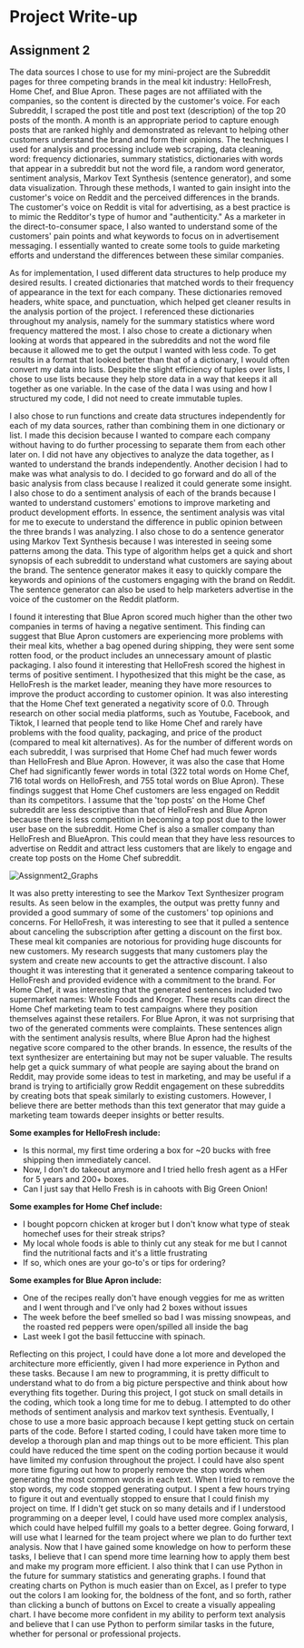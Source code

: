 # **Project Write-up**
## Assignment 2

The data sources I chose to use for my mini-project are the Subreddit pages for three competing brands in the meal kit industry: HelloFresh, Home Chef, and Blue Apron. These pages are not affiliated with the companies, so the content is directed by the customer's voice. For each Subreddit, I scraped the post title and post text (description) of the top 20 posts of the month. A month is an appropriate period to capture enough posts that are ranked highly and demonstrated as relevant to helping other customers understand the brand and form their opinions. The techniques I used for analysis and processing include web scraping, data cleaning, word: frequency dictionaries, summary statistics, dictionaries with words that appear in a subreddit but not the word file, a random word generator, sentiment analysis, Markov Text Synthesis (sentence generator), and some data visualization. Through these methods, I wanted to gain insight into the customer's voice on Reddit and the perceived differences in the brands. The customer's voice on Reddit is vital for advertising, as a best practice is to mimic the Redditor's type of humor and "authenticity." As a marketer in the direct-to-consumer space, I also wanted to understand some of the customers' pain points and what keywords to focus on in advertisement messaging. I essentially wanted to create some tools to guide marketing efforts and understand the differences between these similar companies.

As for implementation, I used different data structures to help produce my desired results. I created dictionaries that matched words to their frequency of appearance in the text for each company. These dictionaries removed headers, white space, and punctuation, which helped get cleaner results in the analysis portion of the project. I referenced these dictionaries throughout my analysis, namely for the summary statistics where word frequency mattered the most. I also chose to create a dictionary when looking at words that appeared in the subreddits and not the word file because it allowed me to get the output I wanted with less code. To get results in a format that looked better than that of a dictionary, I would often convert my data into lists. Despite the slight efficiency of tuples over lists, I chose to use lists because they help store data in a way that keeps it all together as one variable. In the case of the data I was using and how I structured my code, I did not need to create immutable tuples. 

I also chose to run functions and create data structures independently for each of my data sources, rather than combining them in one dictionary or list. I made this decision because I wanted to compare each company without having to do further processing to separate them from each other later on. I did not have any objectives to analyze the data together, as I wanted to understand the brands independently. Another decision I had to make was what analysis to do. I decided to go forward and do all of the basic analysis from class because I realized it could generate some insight. I also chose to do a sentiment analysis of each of the brands because I wanted to understand customers' emotions to improve marketing and product development efforts. In essence, the sentiment analysis was vital for me to execute to understand the difference in public opinion between the three brands I was analyzing. I also chose to do a sentence generator using Markov Text Synthesis because I was interested in seeing some patterns among the data. This type of algorithm helps get a quick and short synopsis of each subreddit to understand what customers are saying about the brand. The sentence generator makes it easy to quickly compare the keywords and opinions of the customers engaging with the brand on Reddit. The sentence generator can also be used to help marketers advertise in the voice of the customer on the Reddit platform.

I found it interesting that Blue Apron scored much higher than the other two companies in terms of having a negative sentiment. This finding can suggest that Blue Apron customers are experiencing more problems with their meal kits, whether a bag opened during shipping, they were sent some rotten food, or the product includes an unnecessary amount of plastic packaging. I also found it interesting that HelloFresh scored the highest in terms of positive sentiment. I hypothesized that this might be the case, as HelloFresh is the market leader, meaning they have more resources to improve the product according to customer opinion. It was also interesting that the Home Chef text generated a negativity score of 0.0. Through research on other social media platforms, such as Youtube, Facebook, and Tiktok, I learned that people tend to like Home Chef and rarely have problems with the food quality, packaging, and price of the product (compared to meal kit alternatives). As for the number of different words on each subreddit, I was surprised that Home Chef had much fewer words than HelloFresh and Blue Apron. However, it was also the case that Home Chef had significantly fewer words in total (322 total words on Home Chef, 716 total words on HelloFresh, and 755 total words on Blue Apron). These findings suggest that Home Chef customers are less engaged on Reddit than its competitors. I assume that the 'top posts' on the Home Chef subreddit are less descriptive than that of HelloFresh and Blue Apron because there is less competition in becoming a top post due to the lower user base on the subreddit. Home Chef is also a smaller company than HelloFresh and BlueApron. This could mean that they have less resources to advertise on Reddit and attract less customers that are likely to engage and create top posts on the Home Chef subreddit. 

![Assignment2_Graphs](https://user-images.githubusercontent.com/97894019/160295570-e7efa27c-2692-4435-9ffa-fb7d79567e7d.PNG)

It was also pretty interesting to see the Markov Text Synthesizer program results. As seen below in the examples, the output was pretty funny and provided a good summary of some of the customers' top opinions and concerns. For HelloFresh, it was interesting to see that it pulled a sentence about canceling the subscription after getting a discount on the first box. These meal kit companies are notorious for providing huge discounts for new customers. My research suggests that many customers play the system and create new accounts to get the attractive discount. I also thought it was interesting that it generated a sentence comparing takeout to HelloFresh and provided evidence with a commitment to the brand. For Home Chef, it was interesting that the generated sentences included two supermarket names: Whole Foods and Kroger. These results can direct the Home Chef marketing team to test campaigns where they position themselves against these retailers. For Blue Apron, it was not surprising that two of the generated comments were complaints. These sentences align with the sentiment analysis results, where Blue Apron had the highest negative score compared to the other brands. In essence, the results of the text synthesizer are entertaining but may not be super valuable. The results help get a quick summary of what people are saying about the brand on Reddit, may provide some ideas to test in marketing, and may be useful if a brand is trying to artificially grow Reddit engagement on these subreddits by creating bots that speak similarly to existing customers. However, I believe there are better methods than this text generator that may guide a marketing team towards deeper insights or better results. 

**Some examples for HelloFresh include:** 
- Is this normal, my first time ordering a box for ~20 bucks with free shipping then immediately cancel.
- Now, I don't do takeout anymore and I tried hello fresh agent as a HFer for 5 years and 200+ boxes.
- Can I just say that Hello Fresh is in cahoots with Big Green Onion!

**Some examples for Home Chef include:**
- I bought popcorn chicken at kroger but I don't know what type of steak homechef uses for their streak strips?
- My local whole foods is able to thinly cut any steak for me but I cannot find the nutritional facts and it's a little frustrating
- If so, which ones are your go-to's or tips for ordering?

**Some examples for Blue Apron include:**
- One of the recipes really don't have enough veggies for me as written and I went through and I've only had 2 boxes without issues
- The week before the beef smelled so bad I was missing snowpeas, and the roasted red peppers were open/spilled all inside the bag
- Last week I got the basil fettuccine with spinach.

Reflecting on this project, I could have done a lot more and developed the architecture more efficiently, given I had more experience in Python and these tasks. Because I am new to programming, it is pretty difficult to understand what to do from a big picture perspective and think about how everything fits together. During this project, I got stuck on small details in the coding, which took a long time for me to debug. I attempted to do other methods of sentiment analysis and markov text synthesis. Eventually, I chose to use a more basic approach because I kept getting stuck on certain parts of the code. Before I started coding, I could have taken more time to develop a thorough plan and map things out to be more efficient. This plan could have reduced the time spent on the coding portion because it would have limited my confusion throughout the project. I could have also spent more time figuring out how to properly remove the stop words when generating the most common words in each text. When I tried to remove the stop words, my code stopped generating output. I spent a few hours trying to figure it out and eventually stopped to ensure that I could finish my project on time. If I didn't get stuck on so many details and if I understood programming on a deeper level, I could have used more complex analysis, which could have helped fulfill my goals to a better degree. Going forward, I will use what I learned for the team project where we plan to do further text analysis. Now that I have gained some knowledge on how to perform these tasks, I believe that I can spend more time learning how to apply them best and make my program more efficient. I also think that I can use Python in the future for summary statistics and generating graphs. I found that creating charts on Python is much easier than on Excel, as I prefer to type out the colors I am looking for, the boldness of the font, and so forth, rather than clicking a bunch of buttons on Excel to create a visually appealing chart. I have become more confident in my ability to perform text analysis and believe that I can use Python to perform similar tasks in the future, whether for personal or professional projects. 

